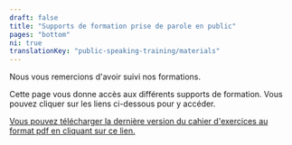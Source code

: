 ```yaml
---
draft: false
title: "Supports de formation prise de parole en public"
pages: "bottom"
ni: true
translationKey: "public-speaking-training/materials"
---
```


Nous vous remercions d'avoir suivi nos formations.

Cette page vous donne accès aux différents supports de formation. Vous pouvez cliquer sur les liens ci-dessous pour y accéder.

[Vous pouvez télécharger la dernière version du cahier d'exercices au format pdf en cliquant sur ce lien.](cahier-exercices-ideas-on-stage.pdf)
